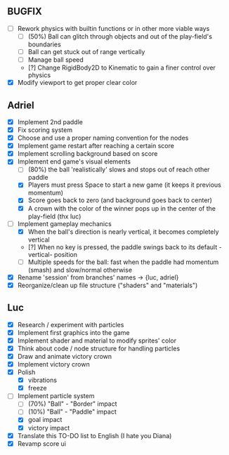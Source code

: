 ## BUGFIX

* [ ] Rework physics with builtin functions or in other more viable ways
  * [ ] (50%) Ball can glitch through objects and out of the play-field's boundaries
  * [ ] Ball can get stuck out of range vertically
  * [ ] Manage ball speed
  * [?] Change RigidBody2D to Kinematic to gain a finer control over physics
* [x] Modify viewport to get proper clear color

## Adriel

* [x] Implement 2nd paddle
* [x] Fix scoring system
* [x] Choose and use a proper naming convention for the nodes
* [x] Implement game restart after reaching a certain score
* [x] Implement scrolling background based on score
* [x] Implement end game's visual elements
  * [ ] (80%) the ball 'realistically' slows and stops out of reach other paddle
  * [x] Players must press Space to start a new game (it keeps it previous momentum)
  * [x] Score goes back to zero (and background goes back to center)
  * [x] A crown with the color of the winner pops up in the center of the play-field (thx luc)
* [ ] Implement gameplay mechanics
  * [x] When the ball's direction is nearly vertical, it becomes completely vertical 
  * [?] When no key is pressed, the paddle swings back to its default -vertical- position
  * [ ] Multiple speeds for the ball: fast when the paddle had momentum (smash) and slow/normal otherwise
* [x] Rename 'session' from branches' names -> {luc, adriel}
* [x] Reorganize/clean up file structure ("shaders" and "materials")

## Luc

* [x] Research / experiment with particles
* [x] Implement first graphics into the game
* [x] Implement shader and material to modify sprites' color
* [x] Think about code / node structure for handling particles
* [x] Draw and animate victory crown
* [x] Implement victory crown
* [x] Polish
  * [x] vibrations
  * [x] freeze
* [ ] Implement particle system
  * [ ] (70%) "Ball" - "Border" impact
  * [ ] (10%) "Ball" - "Paddle" impact
  * [x] goal impact
  * [x] victory impact
* [x] Translate this TO-DO list to English (I hate you Diana)
* [x] Revamp score ui
